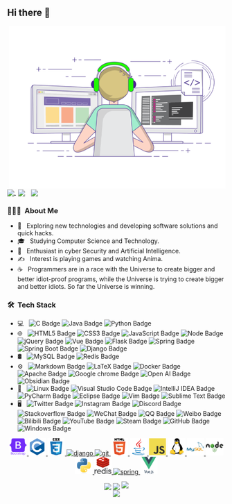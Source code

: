 ## Hi there 👋 
<img align="right" alt="GIF" src="https://raw.githubusercontent.com/devSouvik/devSouvik/master/gif3.gif" width="500"/>
<p align="left" dir="auto"> 
  <a href="https://komarev.com/ghpvc/?username=joyuanb42&abbreviated=true" target="_blank">
      <img align="center" src="https://komarev.com/ghpvc/?username=joyuanb42&abbreviated=true">
    </a>
    <img
      align="center"
      src="https://img.shields.io/github/stars/joyuanb42?style=flat&logoColor=%231677ff&labelColor=rgb(89, 89, 89)&color=rgb(3, 126, 187)"
      style="margin: 0 5px"
    />
    <img
      align="center"
      src="https://img.shields.io/github/followers/joyuanb42?style=flat&logoColor=%231677ff&labelColor=rgb(89, 89, 89)&color=rgb(3, 126, 187)"
      style="margin: 0 5px"
    />
</p>

### 👨🏻‍💻 &nbsp;About Me
- 🤔 &nbsp; Exploring new technologies and developing software solutions and quick hacks.
- 🎓 &nbsp; Studying Computer Science and Technology.
- 🌱 &nbsp; Enthusiast in cyber Security and Artificial Intelligence.
- ✍️ &nbsp; Interest is playing games and watching Anima.
- ☕ &nbsp; Programmers are in a race with the Universe to create bigger and better idiot-proof programs, while the Universe is trying to create bigger and better idiots. So far the Universe is winning.

### 🛠 &nbsp;Tech Stack

- 💻 &nbsp;
  ![C Badge](https://img.shields.io/badge/C-A8B9CC?logo=c&logoColor=fff&style=flat)
  ![Java Badge](https://img.shields.io/badge/Java-007396?logo=oracle&logoColor=fff&style=flat)
  ![Python Badge](https://img.shields.io/badge/Python-3776AB?logo=python&logoColor=fff&style=flat)
- 🌐 &nbsp;
  ![HTML5 Badge](https://img.shields.io/badge/HTML5-E34F26?logo=html5&logoColor=fff&style=flat)
  ![CSS3 Badge](https://img.shields.io/badge/CSS3-1572B6?logo=css3&logoColor=fff&style=flat)
  ![JavaScript Badge](https://img.shields.io/badge/JavaScript-F7DF1E?logo=javascript&logoColor=000&style=flat)
  ![Node Badge](https://img.shields.io/badge/Node-393?logo=nodedotjs&logoColor=fff&style=flat)
  ![jQuery Badge](https://img.shields.io/badge/jQuery-0769AD?logo=jquery&logoColor=fff&style=flat)
  ![Vue Badge](https://img.shields.io/badge/Vue-4FC08D?logo=vuedotjs&logoColor=fff&style=flat)
  ![Flask Badge](https://img.shields.io/badge/Flask-000?logo=flask&logoColor=fff&style=flat)
  ![Spring Badge](https://img.shields.io/badge/Spring-6DB33F?logo=spring&logoColor=fff&style=flat)
  ![Spring Boot Badge](https://img.shields.io/badge/Spring%20Boot-6DB33F?logo=springboot&logoColor=fff&style=flat)
  ![Django Badge](https://img.shields.io/badge/Django-092E20?logo=django&logoColor=fff&style=flat)
- 🛢 &nbsp;
  ![MySQL Badge](https://img.shields.io/badge/MySQL-4479A1?logo=mysql&logoColor=fff&style=flat)
  ![Redis Badge](https://img.shields.io/badge/Redis-DC382D?logo=redis&logoColor=fff&style=flat)
- ⚙️ &nbsp;
  ![Markdown Badge](https://img.shields.io/badge/Markdown-000?logo=markdown&logoColor=fff&style=flat)
  ![LaTeX Badge](https://img.shields.io/badge/LaTeX-008080?logo=latex&logoColor=fff&style=flat)
  ![Docker Badge](https://img.shields.io/badge/Docker-2496ED?logo=docker&logoColor=fff&style=flat)
  ![Apache Badge](https://img.shields.io/badge/Apache-D22128?logo=apache&logoColor=fff&style=flat)
  ![Google chrome Badge](https://img.shields.io/badge/Google%20chrome-FF6600?logo=googlechrome&logoColor=fff&style=flat)
  ![Open AI Badge](https://img.shields.io/badge/Open%20AI-4285F4?logo=openai&logoColor=fff&style=flat)
  ![Obsidian Badge](https://img.shields.io/badge/Obsidian-000000?logo=obsidian&logoColor=fff&style=flat)
- 🔧 &nbsp;
  ![Linux Badge](https://img.shields.io/badge/Linux-FCC624?logo=linux&logoColor=000&style=flat)
  ![Visual Studio Code Badge](https://img.shields.io/badge/Visual%20Studio%20Code-007ACC?logo=visualstudiocode&logoColor=fff&style=flat)
  ![IntelliJ IDEA Badge](https://img.shields.io/badge/IntelliJ%20IDEA-000000?logo=intellijidea&logoColor=fff&style=flat)
  ![PyCharm Badge](https://img.shields.io/badge/PyCharm-000000?logo=pycharm&logoColor=fff&style=flat)
  ![Eclipse Badge](https://img.shields.io/badge/Eclipse-2C2255?logo=eclipseide&logoColor=fff&style=flat)
  ![Vim Badge](https://img.shields.io/badge/Vim-019733?logo=vim&logoColor=fff&style=flat)
  ![Sublime Text Badge](https://img.shields.io/badge/Sublime%20Text-FF9800?logo=sublimetext&logoColor=fff&style=flat)
- 🖥 &nbsp;
  ![Twitter Badge](https://img.shields.io/badge/Twitter-1DA1F2?logo=twitter&logoColor=fff&style=flat)
  ![Instagram Badge](https://img.shields.io/badge/Instagram-E4405F?logo=instagram&logoColor=fff&style=flat)
  ![Discord Badge](https://img.shields.io/badge/Discord-7289DA?logo=discord&logoColor=fff&style=flat)
  ![Stackoverflow Badge](https://img.shields.io/badge/Stackoverflow-FE7A16?logo=stackoverflow&logoColor=fff&style=flat)
  ![WeChat Badge](https://img.shields.io/badge/WeChat-7BB32E?logo=wechat&logoColor=fff&style=flat)
  ![QQ Badge](https://img.shields.io/badge/QQ-4285F4?logo=tencentqq&logoColor=fff&style=flat)
  ![Weibo Badge](https://img.shields.io/badge/Weibo-E6162D?logo=sinaweibo&logoColor=fff&style=flat)
  ![Bilibili Badge](https://img.shields.io/badge/Bilibili-00A1D6?logo=bilibili&logoColor=fff&style=flat)
  ![YouTube Badge](https://img.shields.io/badge/YouTube-FF0000?logo=youtube&logoColor=fff&style=flat)
  ![Steam Badge](https://img.shields.io/badge/Steam-000000?logo=steam&logoColor=fff&style=flat)
  ![GitHub Badge](https://img.shields.io/badge/GitHub-181717?logo=github&logoColor=fff&style=flat)
  ![Windows Badge](https://img.shields.io/badge/Windows-0078D6?logo=windows&logoColor=fff&style=flat)

<p align="center" dir="auto" class="rich-diff-level-zero"> <a href="https://getbootstrap.com" rel="nofollow" class="rich-diff-level-one"> <img src="https://raw.githubusercontent.com/devicons/devicon/master/icons/bootstrap/bootstrap-plain-wordmark.svg" alt="bootstrap" width="40" height="40" style="max-width: 100%;"> </a> <a href="https://www.cprogramming.com/" rel="nofollow" class="rich-diff-level-one"> <img src="https://raw.githubusercontent.com/devicons/devicon/master/icons/c/c-original.svg" alt="c" width="40" height="40" style="max-width: 100%;"> </a> <a href="https://www.w3schools.com/css/" rel="nofollow" class="rich-diff-level-one"> <img src="https://raw.githubusercontent.com/devicons/devicon/master/icons/css3/css3-original-wordmark.svg" alt="css3" width="40" height="40" style="max-width: 100%;"> </a> <a href="https://www.djangoproject.com/" rel="nofollow" class="rich-diff-level-one"> <img src="https://camo.githubusercontent.com/8b881d3f5c08ca1a728a02285aff8693650830509c4189d0d6b4b335b10af4e9/68747470733a2f2f63646e2e776f726c64766563746f726c6f676f2e636f6d2f6c6f676f732f646a616e676f2e737667" alt="django" width="40" height="40" data-canonical-src="https://cdn.worldvectorlogo.com/logos/django.svg" style="max-width: 100%;"> </a> <a href="https://git-scm.com/" rel="nofollow" class="rich-diff-level-one"> <img src="https://camo.githubusercontent.com/ff5301ef7472dbdf522b776167a8af8c326299fe8175e53f6b052bbcc04533e3/68747470733a2f2f7777772e766563746f726c6f676f2e7a6f6e652f6c6f676f732f6769742d73636d2f6769742d73636d2d69636f6e2e737667" alt="git" width="40" height="40" data-canonical-src="https://www.vectorlogo.zone/logos/git-scm/git-scm-icon.svg" style="max-width: 100%;"> </a> <a href="https://www.w3.org/html/" rel="nofollow" class="rich-diff-level-one"> <img src="https://raw.githubusercontent.com/devicons/devicon/master/icons/html5/html5-original-wordmark.svg" alt="html5" width="40" height="40" style="max-width: 100%;"> </a> <a href="https://www.java.com" rel="nofollow" class="rich-diff-level-one"> <img src="https://raw.githubusercontent.com/devicons/devicon/master/icons/java/java-original.svg" alt="java" width="40" height="40" style="max-width: 100%;"> </a> <a href="https://developer.mozilla.org/en-US/docs/Web/JavaScript" rel="nofollow" class="rich-diff-level-one"> <img src="https://raw.githubusercontent.com/devicons/devicon/master/icons/javascript/javascript-original.svg" alt="javascript" width="40" height="40" style="max-width: 100%;"> </a> <a href="https://www.linux.org/" rel="nofollow" class="rich-diff-level-one"> <img src="https://raw.githubusercontent.com/devicons/devicon/master/icons/linux/linux-original.svg" alt="linux" width="40" height="40" style="max-width: 100%;"> </a> <a href="https://www.mysql.com/" rel="nofollow" class="rich-diff-level-one"> <img src="https://raw.githubusercontent.com/devicons/devicon/master/icons/mysql/mysql-original-wordmark.svg" alt="mysql" width="40" height="40" style="max-width: 100%;"> </a> <a href="https://nodejs.org" rel="nofollow" class="rich-diff-level-one"> <img src="https://raw.githubusercontent.com/devicons/devicon/master/icons/nodejs/nodejs-original-wordmark.svg" alt="nodejs" width="40" height="40" style="max-width: 100%;"> </a> <a href="https://www.python.org" rel="nofollow" class="rich-diff-level-one"> <img src="https://raw.githubusercontent.com/devicons/devicon/master/icons/python/python-original.svg" alt="python" width="40" height="40" style="max-width: 100%;"> </a> <a href="https://redis.io" rel="nofollow" class="rich-diff-level-one"> <img src="https://raw.githubusercontent.com/devicons/devicon/master/icons/redis/redis-original-wordmark.svg" alt="redis" width="40" height="40" style="max-width: 100%;"> </a> <a href="https://spring.io/" rel="nofollow" class="rich-diff-level-one"> <img src="https://camo.githubusercontent.com/53f0f04650bfc2aef2ec4fd578d1fca0ef7ecafe5a802eea6b8ee597cad9f936/68747470733a2f2f7777772e766563746f726c6f676f2e7a6f6e652f6c6f676f732f737072696e67696f2f737072696e67696f2d69636f6e2e737667" alt="spring" width="40" height="40" data-canonical-src="https://www.vectorlogo.zone/logos/springio/springio-icon.svg" style="max-width: 100%;"> </a> <a href="https://vuejs.org/" rel="nofollow" class="rich-diff-level-one"> <img src="https://raw.githubusercontent.com/devicons/devicon/master/icons/vuejs/vuejs-original-wordmark.svg" alt="vuejs" width="40" height="40" style="max-width: 100%;"> </a> </p>

<div align="center">
  <img   align="center" src="https://github-readme-stats.vercel.app/api?username=joyuanb42&locale=en&line_height=33&show_icons=true&hide=&theme=&rank_icon=default"/>
  <img   align="center" src="https://github-readme-stats.vercel.app/api/top-langs/?username=joyuanb42&locale=en&line_height=33&theme=&langs_count=20&layout=compact"/>
<picture>
    <source media="(prefers-color-scheme: dark)" srcset="https://github-readme-streak-stats.herokuapp.com/?user=joyuanb42&theme=dark&hide_border=true" />
    <source media="(prefers-color-scheme: light)" srcset="https://github-readme-streak-stats.herokuapp.com/?user=joyuanb42&theme=light&hide_border=true" />
    <img src="https://github-readme-streak-stats.herokuapp.com/?user=joyuanb42&theme=default&hide_border=true" />
  </picture>
<div ><img  src="https://github-profile-trophy.vercel.app/?username=joyuanb42&theme=gruvbox&row=1&column=5&no-frame=true&no-bg=true" /><br/></div>
</div>


<!--
**joyuanb42/joyuanb42** is a ✨ _special_ ✨ repository because its `README.md` (this file) appears on your GitHub profile.

Here are some ideas to get you started:

- 🔭 I’m currently working on ...
- 🌱 I’m currently learning ...
- 👯 I’m looking to collaborate on ...
- 🤔 I’m looking for help with ...
- 💬 Ask me about ...
- 📫 How to reach me: ...
- 😄 Pronouns: ...
- ⚡ Fun fact: ...
-->
